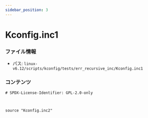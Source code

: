 ```yaml
---
sidebar_position: 3
---
```

# Kconfig.inc1

### ファイル情報

- パス: `linux-v6.12/scripts/kconfig/tests/err_recursive_inc/Kconfig.inc1`

### コンテンツ

```inc1
# SPDX-License-Identifier: GPL-2.0-only



source "Kconfig.inc2"

```

